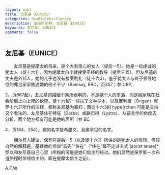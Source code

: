 ```yaml
---
layout: wiki
title: 友尼基（EUNICE）
categories: NewBibleDictionary
description: 圣经新词典: 友尼基（EUNICE）
keywords: 友尼基, EUNICE
comments: false
---
```


## 友尼基（EUNICE）

　　友尼基是提摩太的母亲，是个大有信心的女人（提后一5）。她是一位虔诚的犹太人（徒十六1），因为提摩太自小就接受圣经的教导（提后三15）。但友尼基的丈夫是外邦人，她的儿子也没有接受割礼（徒十六3）。鉴于犹太人与处于领导地位的弗吕家家族通婚的例子不少（Ramsay, BRD，页357；参 CBP,

2，页667起），友尼基的婚姻个案所表明的，不是她个人的堕落，而是她家族在社会阶层上向上爬的欲望。徒十六1的一些拉丁文手抄本，以及俄利根（Origen）就罗十六21所作的注释，都称友尼基为寡妇；而徒十六3的 hype{rchen 可能是支持这个看法的。友尼基住在特庇（Derbe）或路司得（Lystra）。从语言学的角度去分析，两个地方都有可能是她的居所（参 BC,

4，页184、254）。她的名字是希腊文，且属罕见的名字。

　　偶尔有人建议，保罗在提后一5（以及徒十六1）所讲的是犹太人的信仰，但较自然的解释是，基督教的信仰“首先”“住在”（“住在”属不定过去式 [aorist tense]*罗以和友尼基自己心里（所指的可能是她们信主的经过。她们显然是保罗第一次布道旅程时带领信主的。即在提摩太信主之前）。

A.F.W.








